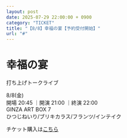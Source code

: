 ```yaml
---
layout: post
date: 2025-07-29 22:00:00 + 0900
category: "TICKET"
title: "【8/8】幸福の宴【予約受付開始】"
url: "#"
---
```


# 幸福の宴<br>

打ち上げトークライブ

<i class="fa-regular fa-calendar-alt"></i> 8/8(金)<br>
<i class="fa-regular fa-clock"></i> 開場 20:45 ｜開演 21:00 ｜終演 22:00 <br>
<i class="fa-solid fa-location-dot"></i> GINZA ART BOX 7<br>
<i class="fa-solid fa-users"></i> ひつじねいり/ブリキカラス/フランツ/インテイク

チケット購入は<a href="https://tiget.net/events/418748" target="_blank">こちら</a>
